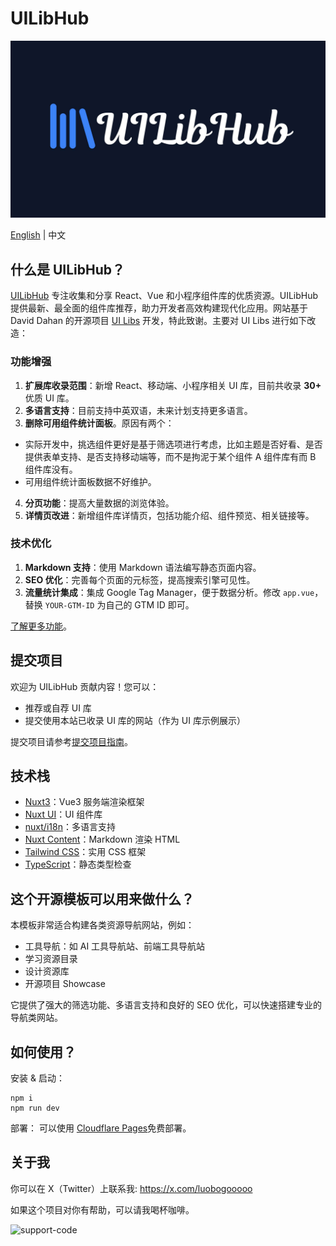 # UILibHub

![UILibHub](./docs/banner.jpg)

[English](./README.md) | 中文

## 什么是 UILibHub？
[UILibHub](https://uilibhub.com/) 专注收集和分享 React、Vue 和小程序组件库的优质资源。UILibHub 提供最新、最全面的组件库推荐，助力开发者高效构建现代化应用。网站基于 David Dahan 的开源项目 [UI Libs](https://github.com/ddahan/ui-libs) 开发，特此致谢。主要对 UI Libs 进行如下改造：

### 功能增强
1. **扩展库收录范围**：新增 React、移动端、小程序相关 UI 库，目前共收录 **30+** 优质 UI 库。
2. **多语言支持**：目前支持中英双语，未来计划支持更多语言。
3. **删除可用组件统计面板**。原因有两个： 
  - 实际开发中，挑选组件更好是基于筛选项进行考虑，比如主题是否好看、是否提供表单支持、是否支持移动端等，而不是拘泥于某个组件 A 组件库有而 B 组件库没有。
  - 可用组件统计面板数据不好维护。
4. **分页功能**：提高大量数据的浏览体验。
5. **详情页改进**：新增组件库详情页，包括功能介绍、组件预览、相关链接等。

### 技术优化
1. **Markdown 支持**：使用 Markdown 语法编写静态页面内容。
2. **SEO 优化**：完善每个页面的元标签，提高搜索引擎可见性。
3. **流量统计集成**：集成 Google Tag Manager，便于数据分析。修改 `app.vue`，替换 `YOUR-GTM-ID` 为自己的 GTM ID 即可。

[了解更多功能](https://uilibhub.com/zh/about)。

## 提交项目
欢迎为 UILibHub 贡献内容！您可以：
- 推荐或自荐 UI 库
- 提交使用本站已收录 UI 库的网站（作为 UI 库示例展示）

提交项目请参考[提交项目指南](https://github.com/aidevtoolkit/uilibhub/blob/main/docs/submission-guide-zh.md)。

## 技术栈
- [Nuxt3](https://nuxt.com/)：Vue3 服务端渲染框架
- [Nuxt UI](https://ui.nuxt.com/)：UI 组件库
- [nuxt/i18n](https://i18n.nuxtjs.org/)：多语言支持
- [Nuxt Content](https://content.nuxt.com/)：Markdown 渲染 HTML
- [Tailwind CSS](https://tailwindcss.com/)：实用 CSS 框架
- [TypeScript](https://www.typescriptlang.org/)：静态类型检查

## 这个开源模板可以用来做什么？
本模板非常适合构建各类资源导航网站，例如：
- 工具导航：如 AI 工具导航站、前端工具导航站
- 学习资源目录
- 设计资源库
- 开源项目 Showcase

它提供了强大的筛选功能、多语言支持和良好的 SEO 优化，可以快速搭建专业的导航类网站。

## 如何使用？
安装 & 启动：
```shell
npm i
npm run dev
```

部署：
可以使用 [Cloudflare Pages](https://indiehackertools.net/blog/cloudflare-pages-guide-automating-deployment-of-github-projects)免费部署。

## 关于我
你可以在 X（Twitter）上联系我: https://x.com/luobogooooo

如果这个项目对你有帮助，可以请我喝杯咖啡。

![support-code](https://github.com/aidevtoolkit/uilibhub/assets/22536029/0394b9dd-8ced-4dca-b9cf-914a1b81a175)